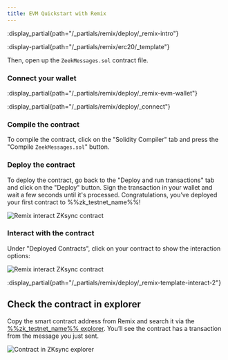 ```yaml
---
title: EVM Quickstart with Remix
---
```


:display_partial{path="/_partials/remix/deploy/_remix-intro"}

:display-partial{path="/_partials/remix/erc20/_template"}

Then, open up the `ZeekMessages.sol` contract file.

### Connect your wallet

:display_partial{path="/_partials/remix/deploy/_remix-evm-wallet"}

:display_partial{path="/_partials/remix/deploy/_connect"}

### Compile the contract

To compile the contract, click on the "Solidity Compiler" tab and press the "Compile `ZeekMessages.sol`" button.

### Deploy the contract

To deploy the contract, go back to the "Deploy and run transactions" tab and click on the "Deploy" button.
Sign the transaction in your wallet and wait a few seconds until it's processed. Congratulations, you’ve
deployed your first contract to %%zk_testnet_name%%!

![Remix interact ZKsync contract](/images/101-quickstart/deploy.gif)

### Interact with the contract

Under "Deployed Contracts", click on your contract to show the interaction options:

![Remix interact ZKsync contract](/images/101-quickstart/interact.gif)

:display_partial{path="/_partials/remix/deploy/_remix-template-interact-2"}

## Check the contract in explorer

Copy the smart contract address from Remix and search it via the [%%zk_testnet_name%%
explorer](%%zk_testnet_block_explorer_url%%). You’ll see the contract has a transaction from the message you just sent.

![Contract in ZKsync explorer](/images/101-quickstart/explorer.png)
